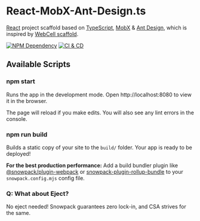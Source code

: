 # React-MobX-Ant-Design.ts

[React][1] project scaffold based on [TypeScript][2], [MobX][3] & [Ant Design][4],
which is inspired by [WebCell scaffold][5].

[![NPM Dependency](https://david-dm.org/idea2app/React-MobX-Ant-Design-ts.svg)][6]
[![CI & CD](https://github.com/idea2app/React-MobX-Ant-Design-ts/workflows/CI%20&%20CD/badge.svg)][7]

## Available Scripts

### npm start

Runs the app in the development mode.
Open http://localhost:8080 to view it in the browser.

The page will reload if you make edits.
You will also see any lint errors in the console.

### npm run build

Builds a static copy of your site to the `build/` folder.
Your app is ready to be deployed!

**For the best production performance:** Add a build bundler plugin like [@snowpack/plugin-webpack](https://github.com/snowpackjs/snowpack/tree/main/plugins/plugin-webpack) or [snowpack-plugin-rollup-bundle](https://github.com/ParamagicDev/snowpack-plugin-rollup-bundle) to your `snowpack.config.mjs` config file.

### Q: What about Eject?

No eject needed! Snowpack guarantees zero lock-in, and CSA strives for the same.

[1]: https://reactjs.org/
[2]: https://www.typescriptlang.org/
[3]: https://mobx.js.org/
[4]: https://ant.design/
[5]: https://github.com/EasyWebApp/scaffold
[6]: https://david-dm.org/idea2app/React-MobX-Ant-Design-ts
[7]: https://github.com/idea2app/React-MobX-Ant-Design-ts/actions

